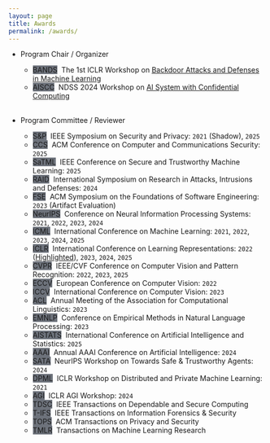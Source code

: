 ```yaml
---
layout: page
title: Awards
permalink: /awards/
---
```


* Program Chair / Organizer
    - <span class="badge align-middle" style="min-width:75px;background-color:#4b515dcd">BANDS</span>&nbsp;
        The 1st ICLR Workshop on [Backdoor Attacks and Defenses in Machine Learning](https://iclr23-bands.github.io)
    - <span class="badge align-middle" style="min-width:75px;background-color:#4b515dcd">AISCC</span>&nbsp;
        NDSS 2024 Workshop on [AI System with Confidential Computing](https://sites.google.com/view/aiscc2024/home?authuser=1)
<br/><br/>

* Program Committee / Reviewer
    - <span class="badge align-middle" style="min-width:75px;background-color:#4b515dcd">S&P</span>&nbsp;
        IEEE Symposium on Security and Privacy: `2021` (Shadow), `2025`
    - <span class="badge align-middle" style="min-width:75px;background-color:#4b515dcd">CCS</span>&nbsp;
        ACM Conference on Computer and Communications Security: `2025`
    - <span class="badge align-middle" style="min-width:75px;background-color:#4b515dcd">SaTML</span>&nbsp;
        IEEE Conference on Secure and Trustworthy Machine Learning: `2025`
    - <span class="badge align-middle" style="min-width:75px;background-color:#4b515dcd">RAID</span>&nbsp;
        International Symposium on Research in Attacks, Intrusions and Defenses: `2024`
    - <span class="badge align-middle" style="min-width:75px;background-color:#4b515dcd">FSE</span>&nbsp;
        ACM Symposium on the Foundations of Software Engineering: `2023` (Artifact Evaluation)
    - <span class="badge align-middle" style="min-width:75px;background-color:#4b515dcd">NeurIPS</span>&nbsp;
        Conference on Neural Information Processing Systems: `2021`, `2022`, `2023`, `2024`
    - <span class="badge align-middle" style="min-width:75px;background-color:#4b515dcd">ICML</span>&nbsp;
        International Conference on Machine Learning: `2021`, `2022`, `2023`, `2024`, `2025`
    - <span class="badge align-middle" style="min-width:75px;background-color:#4b515dcd">ICLR</span>&nbsp;
        International Conference on Learning Representations: `2022` ([Highlighted](https://iclr.cc/Conferences/2022/Reviewers)), `2023`, `2024`, `2025`
    - <span class="badge align-middle" style="min-width:75px;background-color:#4b515dcd">CVPR</span>&nbsp;
        IEEE/CVF Conference on Computer Vision and Pattern Recognition: `2022`, `2023`, `2025`
    - <span class="badge align-middle" style="min-width:75px;background-color:#4b515dcd">ECCV</span>&nbsp;
        European Conference on Computer Vision: `2022`
    - <span class="badge align-middle" style="min-width:75px;background-color:#4b515dcd">ICCV</span>&nbsp;
        International Conference on Computer Vision: `2023`
    - <span class="badge align-middle" style="min-width:75px;background-color:#4b515dcd">ACL</span>&nbsp;
        Annual Meeting of the Association for Computational Linguistics: `2023`
    - <span class="badge align-middle" style="min-width:75px;background-color:#4b515dcd">EMNLP</span>&nbsp;
        Conference on Empirical Methods in Natural Language Processing: `2023`
    - <span class="badge align-middle" style="min-width:75px;background-color:#4b515dcd">AISTATS</span>&nbsp;
        International Conference on Artificial Intelligence and Statistics: `2025`
    - <span class="badge align-middle" style="min-width:75px;background-color:#4b515dcd">AAAI</span>&nbsp;
        Annual AAAI Conference on Artificial Intelligence: `2024`
    - <span class="badge align-middle" style="min-width:75px;background-color:#4b515dcd">SATA</span>&nbsp;
        NeurIPS Workshop on Towards Safe & Trustworthy Agents: `2024`
    - <span class="badge align-middle" style="min-width:75px;background-color:#4b515dcd">DPML</span>&nbsp;
        ICLR Workshop on Distributed and Private Machine Learning: `2021`
    - <span class="badge align-middle" style="min-width:75px;background-color:#4b515dcd">AGI</span>&nbsp;
        ICLR AGI Workshop: `2024`
    - <span class="badge align-middle" style="min-width:75px;background-color:#4b515dcd">TDSC</span>&nbsp;
        IEEE Transactions on Dependable and Secure Computing
    - <span class="badge align-middle" style="min-width:75px;background-color:#4b515dcd">T-IFS</span>&nbsp;
        IEEE Transactions on Information Forensics & Security
    - <span class="badge align-middle" style="min-width:75px;background-color:#4b515dcd">TOPS</span>&nbsp;
        ACM Transactions on Privacy and Security
    - <span class="badge align-middle" style="min-width:75px;background-color:#4b515dcd">TMLR</span>&nbsp;
        Transactions on Machine Learning Research
